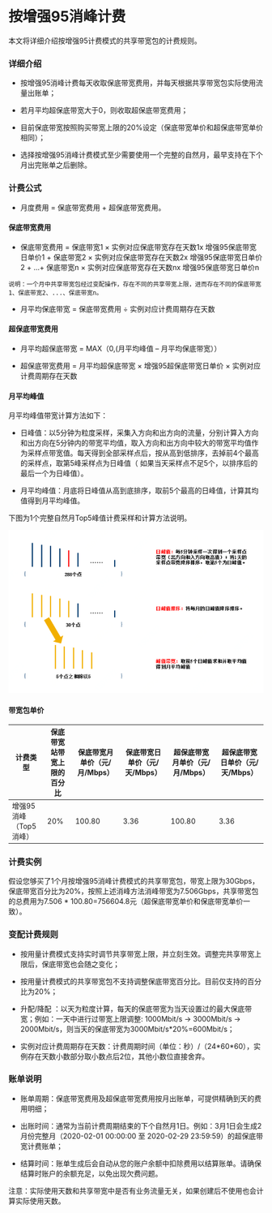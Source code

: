 # 按增强95消峰计费
本文将详细介绍按增强95计费模式的共享带宽包的计费规则。
### 详细介绍

- 按增强95消峰计费每天收取保底带宽费用，并每天根据共享带宽包实际使用流量出账单；

- 若月平均超保底带宽大于0，则收取超保底带宽费用；

- 目前保底带宽按照购买带宽上限的20%设定（保底带宽单价和超保底带宽单价相同）；

- 选择按增强95消峰计费模式至少需要使用一个完整的自然月，最早支持在下个月出完账单之后删除。

### 计费公式

- 月度费用 = 保底带宽费用 + 超保底带宽费用。


#### 保底带宽费用

- 保底带宽费用 = 保底带宽1 × 实例对应保底带宽存在天数1x 增强95保底带宽日单价1 + 保底带宽2 × 实例对应保底带宽存在天数2x 增强95保底带宽日单价2 + ...+ 保底带宽n × 实例对应保底带宽存在天数nx 增强95保底带宽日单价n

```
说明：一个月中共享带宽包经过变配操作，存在不同的共享带宽上限，进而存在不同的保底带宽1、保底带宽2、...、保底带宽n。
```

- 月平均保底带宽 = 保底带宽费用 ÷ 实例对应计费周期存在天数



#### 超保底带宽费用

- 月平均超保底带宽 = MAX（0,(月平均峰值 – 月平均保底带宽））

- 超保底带宽费用 = 月平均超保底带宽 × 增强95超保底带宽日单价 × 实例对应计费周期存在天数



#### 月平均峰值

月平均峰值带宽计算方法如下：

- 日峰值：以5分钟为粒度采样，采集入方向和出方向的流量，分别计算入方向和出方向在5分钟内的带宽平均值，取入方向和出方向中较大的带宽平均值作为采样点带宽值。每天得到全部采样点后，按从高到低排序，去掉前4个最高的采样点，取第5峰采样点为日峰值（ 如果当天采样点不足5个，以排序后的最后一个为日峰值）。

- 月平均峰值：月底将日峰值从高到底排序，取前5个最高的日峰值，计算其均值得到月平均峰值。

下图为1个完整自然月Top5峰值计费采样和计算方法说明。


 ![dd](../../../../../image/Networking/Shared-Bandwidth-Package/Enhanced-95.png)



#### 带宽包单价

| 计费类型                | 保底带宽站带宽上限的百分比 | 保底带宽月单价（元/月/Mbps） | 保底带宽日单价（元/天/Mbps） | 超保底带宽月单价（元/月/Mbps） | 超保底带宽日单价（元/天/Mbps） |
| ----------------------- | -------------------------- | ---------------------------- | ---------------------------- | ------------------------------ | ------------------------------ |
| 增强95消峰 （Top5消峰） | 20%                        | 100.80                       | 3.36                         | 100.80                         | 3.36                           |

### 计费实例

假设您够买了1个月按增强95消峰计费模式的共享带宽包，带宽上限为30Gbps，保底带宽百分比为20%，按照上述消峰方法消峰带宽为7.506Gbps，共享带宽包的总费用为7.506 \* 100.80=756604.8元（超保底带宽单价和保底带宽单价一致）。

### 变配计费规则

- 按用量计费模式支持实时调节共享带宽上限，并立刻生效。调整完共享带宽上限后，保底带宽也会随之变化；

- 按用量计费模式的共享带宽包不支持调整保底带宽百分比。目前仅支持的百分比为20%；

- 升配/降配 ：以天为粒度计算，每天的保底带宽为当天设置过的最大保底带宽；例如：一天中进行过带宽上限调整: 1000Mbit/s -> 3000Mbit/s -> 2000Mbit/s，则当天的保底带宽为3000Mbit/s\*20%=600Mbit/s；

- 实例对应计费周期存在天数：计费周期时间（单位：秒）/（24\*60\*60），实例存在天数小数部分取小数点后2位，其他小数位直接舍弃。



### 账单说明

- 账单周期：保底带宽费用及超保底带宽费用按月出账单，可提供精确到天的费用明细；

- 出账时间：通常为当前计费周期结束的下个自然月1日。例如：3月1日会生成2月份完整月（2020-02-01 00:00:00 至 2020-02-29 23:59:59）的超保底带宽计费账单；

- 结算时间：账单生成后会自动从您的账户余额中扣除费用以结算账单。请确保结算时账户的余额充足，以免出现欠费问题。



注意：实际使用天数和共享带宽中是否有业务流量无关，如果创建后不使用也会计算实际使用天数。
